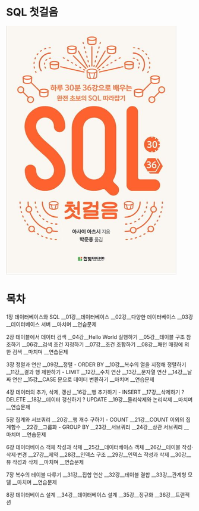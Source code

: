 # SQL 첫걸음
![book](image/book.JPG)  

# 목차
1장 데이터베이스와 SQL
__01강__데이터베이스
__02강__다양한 데이터베이스
__03강__데이터베이스 서버
__마치며
__연습문제

2장 테이블에서 데이터 검색
__04강__Hello World 실행하기
__05강__테이블 구조 참조하기
__06강__검색 조건 지정하기
__07강__조건 조합하기
__08강__패턴 매칭에 의한 검색
__마치며
__연습문제

3장 정렬과 연산
__09강__정렬 - ORDER BY
__10강__복수의 열을 지정해 정렬하기
__11강__결과 행 제한하기 - LIMIT
__12강__수치 연산
__13강__문자열 연산
__14강__날짜 연산
__15강__CASE 문으로 데이터 변환하기
__마치며
__연습문제

4장 데이터의 추가, 삭제, 갱신
__16강__행 추가하기 - INSERT
__17강__삭제하기 ? DELETE
__18강__데이터 갱신하기 ? UPDATE
__19강__물리삭제와 논리삭제
__마치며
__연습문제

5장 집계와 서브쿼리
__20강__행 개수 구하기 - COUNT
__21강__COUNT 이외의 집계함수
__22강__그룹화 - GROUP BY
__23강__서브쿼리
__24강__상관 서브쿼리
__마치며
__연습문제

6장 데이터베이스 객체 작성과 삭제
__25강__데이터베이스 객체
__26강__테이블 작성·삭제·변경
__27강__제약
__28강__인덱스 구조
__29강__인덱스 작성과 삭제
__30강__뷰 작성과 삭제
__마치며
__연습문제

7장 복수의 테이블 다루기
__31강__집합 연산
__32강__테이블 결합
__33강__관계형 모델
__마치며
__연습문제

8장 데이터베이스 설계
__34강__데이터베이스 설계
__35강__정규화
__36강__트랜잭션
